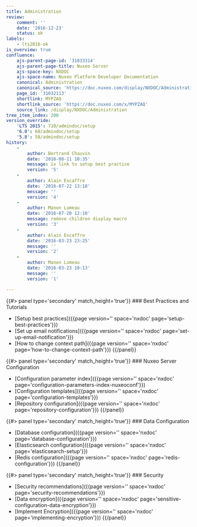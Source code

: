 ```yaml
---
title: Administration
review:
    comment: ''
    date: '2016-12-23'
    status: ok
labels:
    - lts2016-ok
is_overview: true
confluence:
    ajs-parent-page-id: '31033314'
    ajs-parent-page-title: Nuxeo Server
    ajs-space-key: NXDOC
    ajs-space-name: Nuxeo Platform Developer Documentation
    canonical: Administration
    canonical_source: 'https://doc.nuxeo.com/display/NXDOC/Administration'
    page_id: '31032113'
    shortlink: MYPZAQ
    shortlink_source: 'https://doc.nuxeo.com/x/MYPZAQ'
    source_link: /display/NXDOC/Administration
tree_item_index: 200
version_override:
    'LTS 2015': 710/admindoc/setup
    '6.0': 60/admindoc/setup
    '5.8': 58/admindoc/setup
history:
    -
        author: Bertrand Chauvin
        date: '2016-08-11 10:35'
        message: ix link to setup best practice
        version: '5'
    -
        author: Alain Escaffre
        date: '2016-07-22 13:18'
        message: ''
        version: '4'
    -
        author: Manon Lumeau
        date: '2016-07-20 12:10'
        message: remove children display macro
        version: '3'
    -
        author: Alain Escaffre
        date: '2016-03-23 23:25'
        message: ''
        version: '2'
    -
        author: Manon Lumeau
        date: '2016-03-23 10:13'
        message: ''
        version: '1'

---
```


<div class="row" data-equalizer data-equalize-on="medium">

<div class="column medium-6">
{{#> panel type='secondary' match_height='true'}}
### Best Practices and Tutorials

- [Setup best practices]({{page version='' space='nxdoc' page='setup-best-practices'}})
- [Set up email notifications]({{page version='' space='nxdoc' page='set-up-email-notification'}})
- [How to change context path]({{page version='' space='nxdoc' page='how-to-change-context-path'}})
{{/panel}}
</div>

<div class="column medium-6">
{{#> panel type='secondary' match_height='true'}}
### Nuxeo Server Configuration

- [Configuration parameter index]({{page version='' space='nxdoc' page='configuration-parameters-index-nuxeoconf'}})
- [Configuration templates]({{page version='' space='nxdoc' page='configuration-templates'}})
- [Repository configuration]({{page version='' space='nxdoc' page='repository-configuration'}})
{{/panel}}

</div>

</div>

<div class="row" data-equalizer data-equalize-on="medium">

<div class="column medium-6">
{{#> panel type='secondary' match_height='true'}}
### Data Configuration

- [Database configuration]({{page version='' space='nxdoc' page='database-configuration'}})
- [Elasticsearch configuration]({{page version='' space='nxdoc' page='elasticsearch-setup'}})
- [Redis configuration]({{page version='' space='nxdoc' page='redis-configuration'}})
{{/panel}}
</div>

<div class="column medium-6">
{{#> panel type='secondary' match_height='true'}}
### Security

- [Security recommendations]({{page version='' space='nxdoc' page='security-recommendations'}})
- [Data encryption]({{page version='' space='nxdoc' page='sensitive-configuration-data-encryption'}})
- [Implement Encryption]({{page version='' space='nxdoc' page='implementing-encryption'}})
{{/panel}}
</div>

</div>
